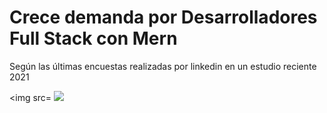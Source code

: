 <h1> Crece demanda por Desarrolladores Full Stack con Mern </h1>

<p> Según las últimas encuestas realizadas por linkedin en un estudio reciente 2021 </p>

<img src= 
<img src= "68747470733a2f2f626c6f672e6879706572696f6e6465762e636f6d2f77702d636f6e74656e742f75706c6f6164732f323031382f30392f426c6f672d41727469636c652d4d45524e2d537461636b2e6a7067.jpg"/><br>
<p> 
